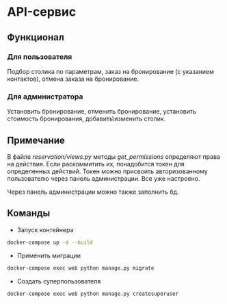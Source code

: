 # API-сервис

## Функционал
### Для пользователя
Подбор столика по параметрам, заказ на бронирование (с указанием контактов), отмена заказа на бронирование.  
### Для администратора
Установить бронирование, отменить бронирование, установить стоимость бронирования, добавить\изменить столик. 
## Примечание
В файле *reservation/views.py* методы *get_permissions*
 определяют права на действия. Если раскоммитить их, понадобится токен для определенных действий. Токен можно присвоить авторизованному пользователю через панель администрации. Все уже настроено.
 
 Через панель администрации можно также заполнить бд.
## Команды
- Запуск контейнера
```bash
docker-compose up -d --build
```
- Применить миграции
```bash
docker-compose exec web python manage.py migrate
```
- Создать суперпользователя
```bash
docker-compose exec web python manage.py createsuperuser
```